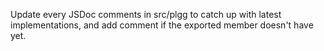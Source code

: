 Update every JSDoc comments in src/plgg to catch up with latest implementations, and add comment if the exported member doesn't have yet. 
